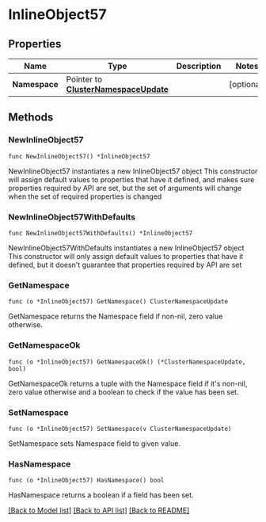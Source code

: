 # InlineObject57

## Properties

Name | Type | Description | Notes
------------ | ------------- | ------------- | -------------
**Namespace** | Pointer to [**ClusterNamespaceUpdate**](clusterNamespaceUpdate.md) |  | [optional] 

## Methods

### NewInlineObject57

`func NewInlineObject57() *InlineObject57`

NewInlineObject57 instantiates a new InlineObject57 object
This constructor will assign default values to properties that have it defined,
and makes sure properties required by API are set, but the set of arguments
will change when the set of required properties is changed

### NewInlineObject57WithDefaults

`func NewInlineObject57WithDefaults() *InlineObject57`

NewInlineObject57WithDefaults instantiates a new InlineObject57 object
This constructor will only assign default values to properties that have it defined,
but it doesn't guarantee that properties required by API are set

### GetNamespace

`func (o *InlineObject57) GetNamespace() ClusterNamespaceUpdate`

GetNamespace returns the Namespace field if non-nil, zero value otherwise.

### GetNamespaceOk

`func (o *InlineObject57) GetNamespaceOk() (*ClusterNamespaceUpdate, bool)`

GetNamespaceOk returns a tuple with the Namespace field if it's non-nil, zero value otherwise
and a boolean to check if the value has been set.

### SetNamespace

`func (o *InlineObject57) SetNamespace(v ClusterNamespaceUpdate)`

SetNamespace sets Namespace field to given value.

### HasNamespace

`func (o *InlineObject57) HasNamespace() bool`

HasNamespace returns a boolean if a field has been set.


[[Back to Model list]](../README.md#documentation-for-models) [[Back to API list]](../README.md#documentation-for-api-endpoints) [[Back to README]](../README.md)


